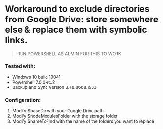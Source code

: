 # Workaround to exclude directories from Google Drive: store somewhere else & replace them with symbolic links.

>RUN POWERSHELL AS ADMIN FOR THIS TO WORK

### Tested with:
- Windows 10 build 19041
- Powershell 7.0.0-rc.2
- Backup and Sync Version 3.48.8668.1933

### Configuration:
1. Modify $baseDir with your Google Drive path
2. Modify $nodeModulesFolder with the storage folder
3. Modify $nameToFind with the name of the folders you want to replace